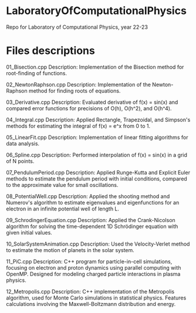 # LaboratoryOfComputationalPhysics
Repo for Laboratory of Computational Physics, year 22-23

# Files descriptions

01_Bisection.cpp
Description: Implementation of the Bisection method for root-finding of functions.

02_NewtonRaphson.cpp
Description: Implementation of the Newton-Raphson method for finding roots of equations.

03_Derivative.cpp
Description: Evaluated derivative of f(x) = sin(x) and compared error functions for precisions of O(h), O(h^2), and O(h^4).

04_Integral.cpp
Description: Applied Rectangle, Trapezoidal, and Simpson's methods for estimating the integral of f(x) = e^x from 0 to 1.

05_LinearFit.cpp
Description: Implementation of linear fitting algorithms for data analysis.

06_Spline.cpp
Description: Performed interpolation of f(x) = sin(x) in a grid of N points.

07_PendulumPeriod.cpp
Description: Applied Runge-Kutta and Explicit Euler methods to estimate the pendulum period with initial conditions, compared to the approximate value for small oscillations.

08_PotentialWell.cpp
Description: Applied the shooting method and Numerov's algorithm to estimate eigenvalues and eigenfunctions for an electron in an infinite potential well of length L.

09_SchrodingerEquation.cpp
Description: Applied the Crank-Nicolson algorithm for solving the time-dependent 1D Schrödinger equation with given initial values.

10_SolarSystemAnimation.cpp
Description: Used the Velocity-Verlet method to estimate the motion of planets in the solar system.

11_PiC.cpp
Description: C++ program for particle-in-cell simulations, focusing on electron and proton dynamics using parallel computing with OpenMP. Designed for modeling charged particle interactions in plasma physics.

12_Metropolis.cpp
Description: C++ implementation of the Metropolis algorithm, used for Monte Carlo simulations in statistical physics. Features calculations involving the Maxwell-Boltzmann distribution and energy.
